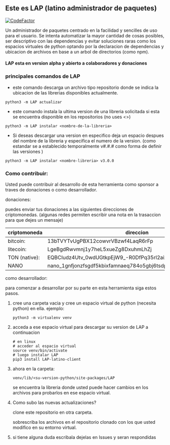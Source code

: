 ## Este es LAP (latino administrador de paquetes)

[![CodeFactor](https://www.codefactor.io/repository/github/n3kosempai/lap_cliente/badge)](https://www.codefactor.io/repository/github/n3kosempai/lap_cliente)

Un administrador de paquetes centrado en la facilidad y sencilles de uso para el usuario. Se intenta automatizar la mayor cantidad de cosas posibles, ser descriptivo con las dependencias y evitar soluciones raras como los espacios virtuales de python optando por la declaracion de dependencias y ubicacion de archivos en base a un arbol de directorios (como npm).

#### LAP esta en version alpha y abierto a colaboradores y donaciones

### principales comandos de LAP

- este comando descarga un archivo tipo repositorio donde se indica la ubicacion de las librerias disponibles actualmente.

```shell
python3 -m LAP actualizar
```

- este comando instala la ultima version de una libreria solicitada si esta se encuentra disponible en los repositorios (no uses <>)

```shell
python3 -m LAP instalar <nombre-de-la-libreria>
```

- Si deseas descargar una version en especifico deja un espacio despues del nombre de la libreria y especifica el numero de la version. (como estandar se a establecido temporalmente v#.#.# como forma de definir las versiones )

```shell
python3 -m LAP instalar <nombre-libreria> v3.0.0
```

### Como contribuir:

Usted puede contribuir al desarrollo de esta herramienta como sponsor a traves de donaciones o como desarrollador.

donaciones:

puedes enviar tus donaciones a las siguientes direcciones de criptomonedas. (algunas redes permiten escribir una nota en la trasaccion para que dejes un mensaje)

| criptomoneda  | direccion                                                         |
| ------------- | ----------------------------------------------------------------- |
| bitcoin:      | 13bTVYTvUgPBX12cowvrVBzwf4LaqR6rFp                                |
| litecoin:     | LgeBgdRwvmnj1y7heL5xueZg8DxuhmLhZj                                |
| TON (native): | EQBCIudz4Utv_0wdUGtkpEjW9_-R0DfPq35rl2aizaFA6iwx                  |
| NANO          | nano_1gnfjonzfsgdf5kbixfamnaeq784o5gbj6tsdpof7cioriyxodx5co8818kt |



como desarrollador:

para comenzar a desarrollar por su parte en esta herramienta siga estos pasos.

1. cree una carpeta vacia y cree un espacio virtual de python (necesita python) en ella. ejemplo:   
   
   ```shell
   python3 -m virtualenv venv
   ```

2. acceda a ese espacio virtual para descargar su version de LAP a continuacion
   
   ```shell
   # en linux
   # acceder al espacio virtual
   source venv/bin/activate
   # luego instalar LAP
   pip3 install LAP-latino-client
   ```

3. ahora en la carpeta: 
   
   ```uri
   venv/lib/<su-version-python/site-packages/LAP
   ```
   
   se encuentra la libreria donde usted puede hacer cambios en los archivos para probarlos en ese espacio virtual.

4. Como subo las nuevas actualizaciones?
   
   clone este repositorio en otra carpeta.
   
   sobrescriba los archivos en el repositorio clonado con los que usted modifico en su entorno virtual.

5. si tiene alguna duda escribala dejelas en Issues y seran respondidas
